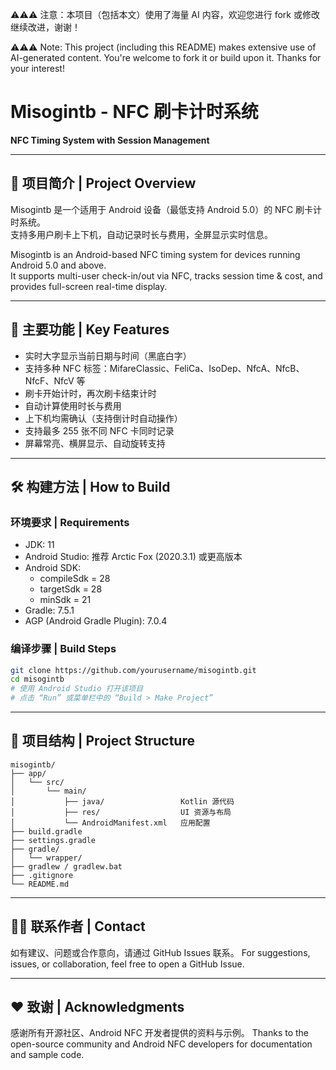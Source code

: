 ⚠️⚠️⚠️ 注意：本项目（包括本文）使用了海量 AI 内容，欢迎您进行 fork 或修改继续改进，谢谢！

⚠️⚠️⚠️ Note: This project (including this README) makes extensive use of AI-generated content. You're welcome to fork it or build upon it. Thanks for your interest!

# Misogintb - NFC 刷卡计时系统  
**NFC Timing System with Session Management**

---

## 🧾 项目简介 | Project Overview

Misogintb 是一个适用于 Android 设备（最低支持 Android 5.0）的 NFC 刷卡计时系统。  
支持多用户刷卡上下机，自动记录时长与费用，全屏显示实时信息。

Misogintb is an Android-based NFC timing system for devices running Android 5.0 and above.  
It supports multi-user check-in/out via NFC, tracks session time & cost, and provides full-screen real-time display.

---

## 🚀 主要功能 | Key Features

- 实时大字显示当前日期与时间（黑底白字）
- 支持多种 NFC 标签：MifareClassic、FeliCa、IsoDep、NfcA、NfcB、NfcF、NfcV 等
- 刷卡开始计时，再次刷卡结束计时
- 自动计算使用时长与费用
- 上下机均需确认（支持倒计时自动操作）
- 支持最多 255 张不同 NFC 卡同时记录
- 屏幕常亮、横屏显示、自动旋转支持

---

## 🛠️ 构建方法 | How to Build

### 环境要求 | Requirements

- JDK: 11  
- Android Studio: 推荐 Arctic Fox (2020.3.1) 或更高版本  
- Android SDK:  
  - compileSdk = 28  
  - targetSdk = 28  
  - minSdk = 21  
- Gradle: 7.5.1  
- AGP (Android Gradle Plugin): 7.0.4

### 编译步骤 | Build Steps

```bash
git clone https://github.com/yourusername/misogintb.git
cd misogintb
# 使用 Android Studio 打开该项目
# 点击 “Run” 或菜单栏中的 “Build > Make Project”
````

---

## 📂 项目结构 | Project Structure

```
misogintb/
├── app/
│   └── src/
│       └── main/
│           ├── java/                 Kotlin 源代码
│           ├── res/                  UI 资源与布局
│           └── AndroidManifest.xml   应用配置
├── build.gradle
├── settings.gradle
├── gradle/
│   └── wrapper/
├── gradlew / gradlew.bat
├── .gitignore
└── README.md
```

---

## 🙋‍♀️ 联系作者 | Contact

如有建议、问题或合作意向，请通过 GitHub Issues 联系。
For suggestions, issues, or collaboration, feel free to open a GitHub Issue.

---

## ❤️ 致谢 | Acknowledgments

感谢所有开源社区、Android NFC 开发者提供的资料与示例。
Thanks to the open-source community and Android NFC developers for documentation and sample code.

```
